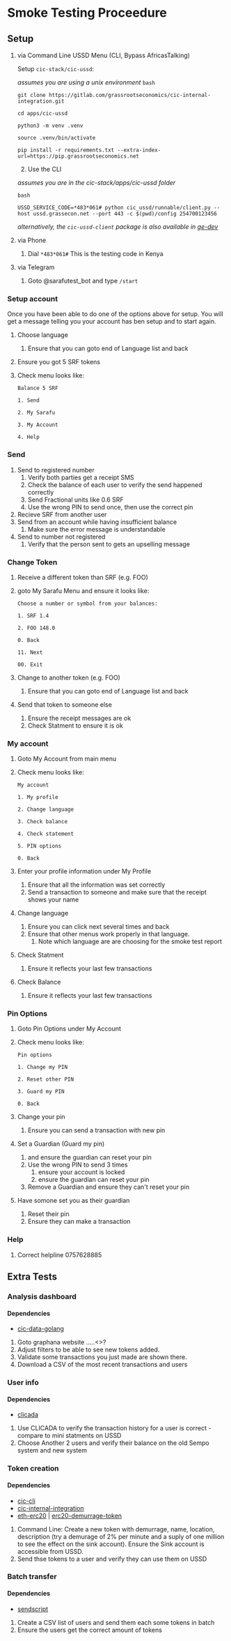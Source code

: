 # Smoke Testing Proceedure

## Setup

1. via Command Line USSD Menu (CLI, Bypass AfricasTalking)

    Setup `cic-stack/cic-ussd`:

    *assumes you are using a unix environment*
    ```bash```
    
    ```git clone https://gitlab.com/grassrootseconomics/cic-internal-integration.git```
    
    ```cd apps/cic-ussd```
    
    ```python3 -m venv .venv```
    
    ```source .venv/bin/activate```
    
    ```pip install -r requirements.txt --extra-index-url=https://pip.grassrootseconomics.net```

    2. Use the CLI

    *assumes you are in the cic-stack/apps/cic-ussd folder*
    
    ```bash```
    
    ```USSD_SERVICE_CODE=*483*061# python cic_ussd/runnable/client.py --host ussd.grassecon.net --port 443 -c $(pwd)/config 254700123456```

    *alternatively, the `cic-ussd-client` package is also available in [ge-dev](https://gitlab.com/grassrootseconomics/ge-dev)*

1. via Phone
    1. Dial ```*483*061#``` This is the testing code in Kenya 

1. via Telegram
    1. Goto @sarafutest_bot and type ```/start```

### Setup account
Once you have been able to do one of the options above for setup. You will get a message telling you your account has ben setup and to start again.

1. Choose language
    1. Ensure that you can goto end of Language list and back
1. Ensure you got 5 SRF tokens
1. Check menu looks like:

    ```Balance 5 SRF```
    
    ```1. Send```
    
    ```2. My Sarafu```
    
    ```3. My Account```
    
    ```4. Help```

### Send

1. Send to registered number
    1. Verify both parties get a receipt SMS 
    1. Check the balance of each user to verify the send happened correctly
    1. Send Fractional units like 0.6 SRF
    1. Use the wrong PIN to send once, then use the correct pin
1. Recieve SRF from another user
1. Send from an account while having insufficient balance
    1. Make sure the error message is understandable
1. Send to number not registered
    1. Verify that the person sent to gets an upselling message


### Change Token
1. Receive a different token than SRF (e.g. FOO)
1. goto My Sarafu Menu and ensure it looks like:

    ```Choose a number or symbol from your balances:```
    
    ```1. SRF 1.4```
    
    ```2. FOO 148.0```
    
    ```0. Back```
    
    ```11. Next```
    
    ```00. Exit```
    
1. Change to another token (e.g. FOO)
    1. Ensure that you can goto end of Language list and back
1. Send that token to someone else
    1. Ensure the receipt messages are ok
    1. Check Statment to ensure it is ok

### My account

1. Goto My Account from main menu
1. Check menu looks like:

    ```My account```
    
    ```1. My profile```
    
    ```2. Change language```
    
    ```3. Check balance```
    
    ```4. Check statement```
    
    ```5. PIN options```
    
    ```0. Back```

1. Enter your profile information under My Profile
   1. Ensure that all the information was set correctly
   1. Send a transaction to someone and make sure that the receipt shows your name
1. Change language
    1. Ensure you can click next several times and back
    1. Ensure that other menus work properly in that language.
        1. Note which language are are choosing for the smoke test report
1. Check Statment
    1. Ensure it reflects your last few transactions
1. Check Balance
    1. Ensure it reflects your last few transactions


### Pin Options
1. Goto Pin Options under My Account
1. Check menu looks like:

    ```Pin options```
    
    ```1. Change my PIN```
    
    ```2. Reset other PIN```
    
    ```3. Guard my PIN```
    
    ```0. Back```
    
1. Change your pin
    1. Ensure you can send a transaction with new pin
1. Set a Guardian (Guard my pin)
    1. and ensure the guardian can reset your pin
    1. Use the wrong PIN to send 3 times
        1. ensure your account is locked
        1. ensure the guardian can reset your pin
    1. Remove a Guardian and ensure they can't reset your pin
1. Have somone set you as their guardian
    1. Reset their pin
    1. Ensure they can make a transaction

### Help
1. Correct helpline 0757628885


## Extra Tests

### Analysis dashboard

#### Dependencies
- [cic-data-golang](https://gitlab.com/grassrootseconomics/cic-data-golang)

1. Goto graphana website .....<>?
1. Adjust filters to be able to see new tokens added.
1. Validate some transactions you just made are shown there.
1. Download a CSV of the most recent transactions and users

### User info

#### Dependencies

- [clicada](https://git.grassecon.net/grassrootseconomics/cic-staff-installer)

1. Use CLICADA to verify the transaction history for a user is correct - compare to mini statments on USSD
1. Choose Another 2 users and verify their balance on the old Sempo system and new system

### Token creation

#### Dependencies

- [cic-cli](https://gitlab.com/cicnet/cic-cli)
- [cic-internal-integration](https://gitlab.com/grassrootseconomics/cic-internal-integration)
- [eth-erc20](https://gitlab.com/cicnet/eth-erc20) | [erc20-demurrage-token](https://gitlab.com/cicnet/erc20-demurrage-token)

1. Command Line: Create a new token with demurrage, name, location, description (try a demurage of 2% per minute and a suply of one million to see the effect on the sink account). Ensure the Sink account is accessible from USSD.
1. Send thse tokens to a user and verify they can use them on USSD

### Batch transfer 

#### Dependencies
- [sendscript](https://gitlab.com/chaintool/chaind-eth/-/tree/lash/sendscript)

1. Create a CSV list of users and send them each some tokens in batch
1. Ensure the users get the correct amount of tokens

